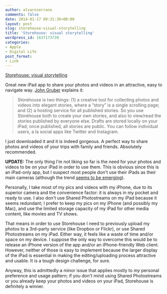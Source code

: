 ```yaml
---
author: alvaroserrano
comments: false
date: 2014-01-17 09:31:36+00:00
layout: post
slug: storehouse-visual-storytelling
title: 'Storehouse: visual storytelling'
wordpress_id: 1637173739
categories:
- Apple
- Digital Life
post_format:
- Link
---
```


[Storehouse: visual storytelling](https://www.storehouse.co/)

Great new iPad app to share your photos and videos in an attractive, easy to navigate way. [John Gruber](http://daringfireball.net/linked/2014/01/16/storehouse) explains it:



<blockquote>Storehouse is two things: (1) a creative tool for collecting photos and videos into elegant stories, where a “story” is a single scrolling page; and (2) a hosting service for all published stories. So you use Storehouse both to create your own stories, and also to view/read the stories published by everyone else. Drafts are stored locally on your iPad; once published, all stories are public. You can follow individual users, a la social apps like Twitter and Instagram.
</blockquote>



I just downloaded it and it is indeed gorgeous. A perfect way to share photos and videos of your trips with family and friends. Absolutely recommended.

**UPDATE:** The only thing I'm not liking so far is the need for your photos and videos to be on your iPad in order to use them. This is obvious since this is an iPad-only app, but I suspect most people don't use their iPads as their main cameras (although the trend [seems to be emerging](http://www.apple.com/your-verse/)). 

Personally, I take most of my pics and videos with my iPhone, due to its superior camera and the convenience factor: it is always in my pocket and ready to use. I also don't use Shared Photostreams on my iPad because it seems redundant; I prefer to keep my pics on my iPhone (and possibly my Mac), and use the limited storage capacity of my iPad for other media content, like movies and TV shows.

That means in order to use Storehouse I need to previously upload my photos to a 3rd-party service (like Dropbox or Flickr), or use Shared Photostreams on my iPad. Either way, it feels like a waste of time and/or space on my device. I suppose the only way to overcome this would be to release an iPhone version of the app and/or an iPhone-friendly Web client. However, neither of those is easy to implement because the larger display of the iPad is essential in making the editing/uploading process attractive and usable. It is a tough design challenge, for sure. 

Anyway, this is admittedly a minor issue that applies mostly to _my_ personal preference and usage pattern; if you don't mind using Shared Photostreams or you already keep your photos and videos on your iPad, Storehouse is definitely a winner.
